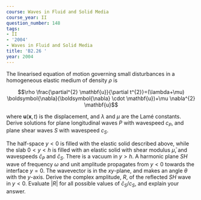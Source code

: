 ```yaml
---
course: Waves in Fluid and Solid Media
course_year: II
question_number: 148
tags:
- II
- '2004'
- Waves in Fluid and Solid Media
title: 'B2.26 '
year: 2004
---
```



The linearised equation of motion governing small disturbances in a homogeneous elastic medium of density $\rho$ is

$$\rho \frac{\partial^{2} \mathbf{u}}{\partial t^{2}}=(\lambda+\mu) \boldsymbol{\nabla}(\boldsymbol{\nabla} \cdot \mathbf{u})+\mu \nabla^{2} \mathbf{u}$$

where $\mathbf{u}(\mathbf{x}, t)$ is the displacement, and $\lambda$ and $\mu$ are the Lamé constants. Derive solutions for plane longitudinal waves $P$ with wavespeed $c_{P}$, and plane shear waves $S$ with wavespeed $c_{S}$.

The half-space $y<0$ is filled with the elastic solid described above, while the slab $0<y<h$ is filled with an elastic solid with shear modulus $\bar{\mu}$, and wavespeeds $\bar{c}_{P}$ and $\bar{c}_{S}$. There is a vacuum in $y>h$. A harmonic plane $S H$ wave of frequency $\omega$ and unit amplitude propagates from $y<0$ towards the interface $y=0$. The wavevector is in the $x y$-plane, and makes an angle $\theta$ with the $y$-axis. Derive the complex amplitude, $R$, of the reflected $S H$ wave in $y<0$. Evaluate $|R|$ for all possible values of $\bar{c}_{S} / c_{S}$, and explain your answer.